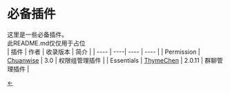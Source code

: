 # 必备插件        
这里是一些必备插件。       
此README.md仅仅用于占位       
| 插件 | 作者 | 收录版本 | 简介 |
 | ---- | ----| ---- | ---- |
 | Permission | [Chuanwise](https://github.com/Chuanwise) | 3.0 | 权限组管理插件 |
 | Essentials | [ThymeChen](https://github.com/ThymeChen) | 2.0.11 | 群聊管理插件 |


[<-](https://github.com/qfys521/Test)
